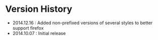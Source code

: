 Version History
===============

- 2014.12.16 : Added non-prefixed versions of several styles to better support firefox
- 2014.10.07 : Initial release

